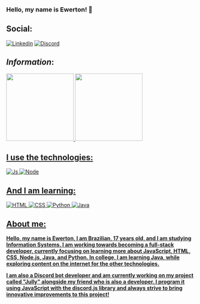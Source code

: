 ### Hello, my name is Ewerton! 👋

## Social:

[![Linkedin](https://img.shields.io/badge/LinkedIn-0077B5?style=for-the-badge&logo=linkedin&logoColor=white)](https://www.linkedin.com/in/ewertonlx?lipi=urn%3Ali%3Apage%3Ad_flagship3_profile_view_base_contact_details%3B%2BXvPf9gATIGyN6LLhOKcZw%3D%3D) [![Discord](https://img.shields.io/badge/Discord-7289DA?style=for-the-badge&logo=discord&logoColor=white)](https://discord.com/users/551374220953649181)

## _Information_:
<div>
<a href="https://www.github.com/ewertonlx">
<img height="180em" src="https://github-readme-stats.vercel.app/api?username=ewertonlx&show_icons=true&theme=chartreuse-dark"/>
<img height="180em" src="https://github-readme-stats.vercel.app/api/top-langs/?username=ewertonlx&langs_count=8&layout=compact&theme=chartreuse-dark"/>
</div>

## I use the technologies:
![Js](https://img.shields.io/badge/JavaScript-F7DF1E?style=for-the-badge&logo=javascript&logoColor=black)
![Node](https://img.shields.io/badge/Node.js-43853D?style=for-the-badge&logo=node.js&logoColor=white)

## And I am learning:
![HTML](https://img.shields.io/badge/HTML5-E34F26?style=for-the-badge&logo=html5&logoColor=white)
![CSS](https://img.shields.io/badge/CSS3-1572B6?style=for-the-badge&logo=css3&logoColor=white)
![Python](https://img.shields.io/badge/Python-3776AB?style=for-the-badge&logo=python&logoColor=white)
![Java](https://img.shields.io/badge/Java-ED8B00?style=for-the-badge&logo=openjdk&logoColor=white)

## About me:
**Hello, my name is Ewerton, I am Brazilian, 17 years old, and I am studying Information Systems. I am working towards becoming a full-stack developer, currently focusing on learning more about JavaScript, HTML, CSS, Node.js, Java, and Python. In college, I am learning Java, while exploring content on the internet for the other technologies.**

**I am also a Discord bot developer and am currently working on my project called "Jully" alongside my friend who is also a developer. I program it using JavaScript with the discord.js library and always strive to bring innovative improvements to this project!**
